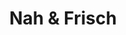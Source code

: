 ---
title: "Nah & Frisch"
url: /pfaffenschlag-bei-waidhofen-a-d-thaya/nah-und-frisch/
shop: Supermarkt
---